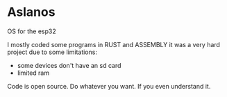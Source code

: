 # Aslanos
OS for the esp32

I mostly coded some programs in RUST and ASSEMBLY it was a very hard project due to some limitations:
- some devices don't have an sd card
- limited ram

Code is open source. Do whatever you want. If you even understand it.
